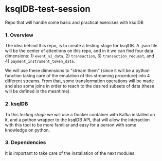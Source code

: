 # ksqlDB-test-session
Repo that will handle some basic and practical exercises with ksqlDB

### 1. Overview

The idea behind this repo, is to create a testing stage for ksqlDB. A .json file will be the center of attentions on this repo, and in it we can find four data dimensions: 1) `event_v2_data`, 2) `transaction`, 3) `transaction_request`, and 4) `payment_instrument_token_data`.

We will use these dimensions to "stream them" (since it will be a python function taking care of the emulation of this streaming procedure) into 4 different streams. From that, some transformation operations will be made and also some joins in order to reach to the desired subsets of data (these will be defined in the meantime).

### 2. ksqlDB

To this _testing stage_ we will use a Docker container with Kafka installed on it, and a python wrapper to the ksqlDB API, that will allow the interaction with this tool to be more familiar and easy for a person with some knowledge on python.

### 3. Dependencies

It is important to take care of the installation of the next modules:


